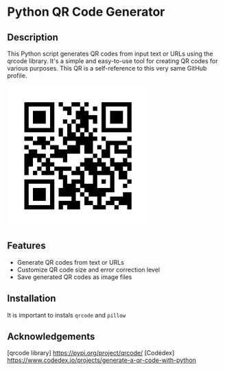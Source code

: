 # Python QR Code Generator
## Description
This Python script generates QR codes from input text or URLs using the qrcode library. It's a simple and easy-to-use tool for creating QR codes for various purposes.
This QR is a self-reference to this very same GitHub profile. 

![QR image](https://github.com/IllyanaX/metafiction/blob/main/github_qr.png)

## Features

* Generate QR codes from text or URLs
* Customize QR code size and error correction level
* Save generated QR codes as image files

## Installation

It is important to instals ```qrcode``` and ```pillow```

## Acknowledgements
[qrcode library] <https://pypi.org/project/qrcode/> 
[Codédex] <https://www.codedex.io/projects/generate-a-qr-code-with-python>
